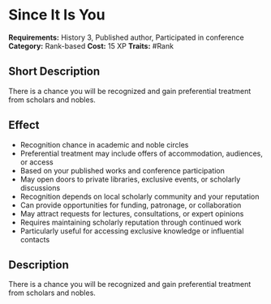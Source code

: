 # Since It Is You

**Requirements:** History 3, Published author, Participated in conference
**Category:** Rank-based
**Cost:** 15 XP
**Traits:** #Rank


## Short Description
There is a chance you will be recognized and gain preferential treatment from scholars and nobles.

## Effect
- Recognition chance in academic and noble circles
- Preferential treatment may include offers of accommodation, audiences, or access
- Based on your published works and conference participation
- May open doors to private libraries, exclusive events, or scholarly discussions
- Recognition depends on local scholarly community and your reputation
- Can provide opportunities for funding, patronage, or collaboration
- May attract requests for lectures, consultations, or expert opinions
- Requires maintaining scholarly reputation through continued work
- Particularly useful for accessing exclusive knowledge or influential contacts

## Description
There is a chance you will be recognized and gain preferential treatment from scholars and nobles.